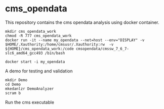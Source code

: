 # cms_opendata
This repository contains the cms opendata analysis using docker container.
```
mkdir cms_opendata_work
chmod -R 777 cms_opendata_work
docker run -it --name my_opendata --net=host --env="DISPLAY" -v $HOME/.Xauthority:/home/cmsusr/.Xauthority:rw  -v ${HOME}/cms_opendata_work:/code cmsopendata/cmssw_7_6_7-slc6_amd64_gcc493 /bin/bash
```
```
docker start -i my_opendata
```
A demo for testing and validation
```
mkdir Demo
cd Demo
mkedanlzr DemoAnalyzer
scram b
```
Run the cms executable
```

```
